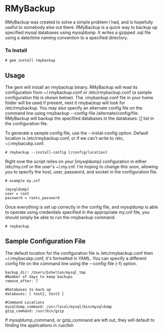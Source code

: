 # RMyBackup

RMyBackup was created to solve a simple problem I had, and is hopefully useful to somebody else out there. RMyBackup is a quick way to backup up specified mysql databases using mysqldump. It writes a gzipped .sql file using a date/time naming convention to a specified directory.

### To Install
    # gem install rmybackup
    
## Usage

The gem will install an rmybackup binary. RMyBackup will read its configuration from ~/.rmybackup.conf or /etc/rmybackup.conf (a sample configuration file is shown below). The .rmybackup.conf file in your home folder will be used if present, next it rmybackup will look for /etc/rmybackup. You may also specify an alternate config file on the command line using rmybackup --config-file /alternate/config/file. RMyBackup will backup the specified databases in the databases: [] list in the configuration file.

To generate a sample config file, use the --instal-config option. Default location is /etc/rmybackup.conf, or if we can't write to /etc, ~/.rmybacukp.conf.

    # rmybackup --install-config [/config/location]

Right now the script relies on your [mysqldump] configuration in either /etc/my.cnf or the user's ~/.my.cnf. I'm hoping to change this soon, allowing you to specify the host, user, password, and socket in the configuration file.

    # example my.cnf
    
    [mysqldump]
    user = root
    password = roots_password
    

Once everything is set up correctly in the config file, and mysqldump is able to operate using credentials specified in the appropriate my.cnf file, you should simply be able to run the rmybackup command.

    # rmybackup


## Sample Configuration File

The default location for the configuration file is /etc/rmybackup.conf then ~/.rmybacukp.conf, it's formatted in YAML. You can specify a different config file on the command line using the --config-file (-f) option.

    backup_dir: /Users/bshelton/mysql_tmp
    #Number of days to keep backups
    remove_after: 7

    #Databases to back up
    databases: [ test2, test3 ]

    #Command Locations
    mysqldump_command: /usr/local/mysql/bin/mysqldump
    gzip_command: /usr/bin/gzip
    
If mysqldump_command, or gzip_command are left out, they will default to finding the applications in /usr/bin